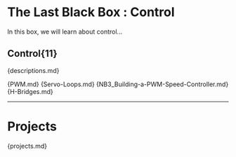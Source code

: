 # The Last Black Box : Control
In this box, we will learn about control...

## Control{11}
{descriptions.md}

{PWM.md}
{Servo-Loops.md}
{NB3_Building-a-PWM-Speed-Controller.md}
{H-Bridges.md}

---

# Projects
{projects.md}
